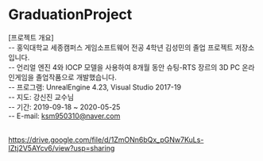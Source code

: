 ﻿# GraduationProject  
[프로젝트 개요]<br>
-- 홍익대학교 세종캠퍼스 게임소프트웨어 전공 4학년 김성민의 졸업 프로젝트 저장소입니다.<br>
-- 언리얼 엔진 4와 IOCP 모델을 사용하여 8개월 동안 슈팅-RTS 장르의 3D PC 온라인게임을 졸업작품으로 개발했습니다.<br>
-- 프로그램: UnrealEngine 4.23, Visual Studio 2017-19<br>
-- 지도: 강신진 교수님<br>
-- 기간: 2019-09-18 ~ 2020-05-25<br>
-- E-mail: ksm950310@naver.com<br>
<br>

https://drive.google.com/file/d/1ZmONn6bQx_pGNw7KuLs-IZtj2V5AYcv6/view?usp=sharing
